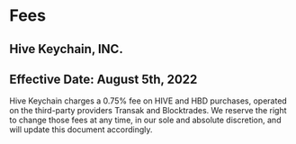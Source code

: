 # Fees

## Hive Keychain, INC.

## Effective Date: August 5th, 2022

Hive Keychain charges a 0.75% fee on HIVE and HBD purchases, operated on the third-party providers Transak and Blocktrades.
We reserve the right to change those fees at any time, in our sole and absolute discretion, and will update this document accordingly.
